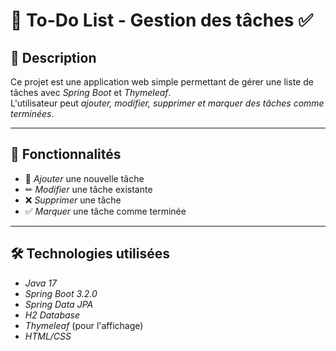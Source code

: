 # 📌 To-Do List - Gestion des tâches ✅

## 📖 Description  
Ce projet est une application web simple permettant de gérer une liste de tâches avec *Spring Boot* et *Thymeleaf*.  
L'utilisateur peut *ajouter, modifier, supprimer et marquer des tâches comme terminées*.

---

## 🚀 Fonctionnalités  
- 📌 *Ajouter* une nouvelle tâche  
- ✏ *Modifier* une tâche existante  
- ❌ *Supprimer* une tâche  
- ✅ *Marquer* une tâche comme terminée  

---

## 🛠 Technologies utilisées  
- *Java 17*  
- *Spring Boot 3.2.0*  
- *Spring Data JPA*  
- *H2 Database*  
- *Thymeleaf* (pour l'affichage)  
- *HTML/CSS*  

